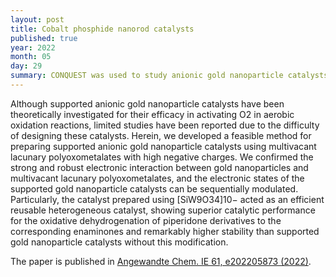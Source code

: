 ```yaml
---
layout: post
title: Cobalt phosphide nanorod catalysts
published: true
year: 2022
month: 05
day: 29
summary: CONQUEST was used to study anionic gold nanoparticle catalysts
---
```

Although supported anionic gold nanoparticle catalysts have been
theoretically investigated for their efficacy in activating O2 in
aerobic oxidation reactions, limited studies have been reported due to
the difficulty of designing these catalysts. Herein, we developed a
feasible method for preparing supported anionic gold nanoparticle
catalysts using multivacant lacunary polyoxometalates with high
negative charges. We confirmed the strong and robust electronic
interaction between gold nanoparticles and multivacant lacunary
polyoxometalates, and the electronic states of the supported gold
nanoparticle catalysts can be sequentially modulated. Particularly,
the catalyst prepared using [SiW9O34]10− acted as an efficient
reusable heterogeneous catalyst, showing superior catalytic
performance for the oxidative dehydrogenation of piperidone
derivatives to the corresponding enaminones and remarkably higher
stability than supported gold nanoparticle catalysts without this
modification.

The paper is published in [Angewandte Chem. IE 61, e202205873 (2022)](https://doi.org/10.1002/anie.202205873).
